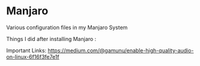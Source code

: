 # Manjaro
Various configuration files in my Manjaro System  

Things I did after installing Manjaro :  


Important Links: 
https://medium.com/@gamunu/enable-high-quality-audio-on-linux-6f16f3fe7e1f

